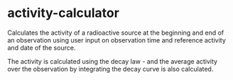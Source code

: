 # activity-calculator
Calculates the activity of a radioactive source at the beginning and end of an observation using user input on observation time and reference activity and date of the source. 

The activity is calculated using the decay law - and the average activity over the observation by integrating the decay curve is also calculated. 
